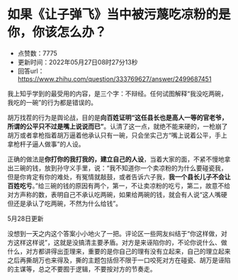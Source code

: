# 如果《让子弹飞》当中被污蔑吃凉粉的是你，你该怎么办？
- 点赞数：7775
- 更新时间：2022年05月27日08时27分13秒
- 回答url：https://www.zhihu.com/question/333769627/answer/2499687451
<body>
 <p data-pid="RjF_Eqkc">我上知乎学到的最受用的内容，是三个字：不辩经。任何试图解释“我没吃两碗，我吃的一碗”的行为都是错误的。</p>
 <p data-pid="X-oFFry4">胡万找茬的行为是舆论战，目的是<b>向百姓证明“这任县长也是高人一等的官老爷，所谓的公平只不过是嘴上说说而已”</b>。认清了这一点，就绝不能来硬的，一枪崩了胡万或者拿枪指着胡万逼着他承认只有一碗，只会坐实己方“嘴上说着公平，手上拿枪杆子逼人做事”的人设。</p>
 <p data-pid="3IV59jBL">正确的做法是<b>你打你的我打我的，建立自己的人设</b>，当着大家的面，不紧不慢地拿出三碗的钱，放到孙守义手里，说：“我不知道你一个卖凉粉的为什么要碰瓷我，但是你肯定有你的难处，有冤情就敲鼓，或者告诉六子我，<b>我一个县长儿子不会让百姓吃亏</b>。”给三碗的钱的原因有两个，第一，不让卖凉粉的吃亏，第二，故意不给对方声称的数，表明自己不承认吃两碗，如果给两碗的钱，就会有人说“这人嘴硬但还是承认了吃两碗，不然为什么给钱”。</p>
 <p data-pid="7BtLh02c">5月28日更新</p>
 <p data-pid="yV1285dg">没想到一天之内这个答案小小地火了一把。评论区一些网友纠结于“你这样做，对方这样这样说”，这就是没搞清主要矛盾。对方是来诬陷你的，不论你说什么、做什么，对方都讲得出歪理来，重要的是你自己的理有没有立起来，自己的理立起来之后再撕胡万也来得及，撕的主题包括但不限于一口咬死对方在碰瓷、胡万是诬陷的主谋等，总之不要囿于逻辑，不要按对方的节奏走。</p>
</body>